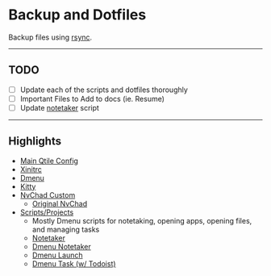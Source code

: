 # Backup and Dotfiles
Backup files using [rsync](https://wiki.archlinux.org/title/rsync).

----
## TODO 
- [ ] Update each of the scripts and dotfiles thoroughly
- [ ] Important Files to Add to docs (ie. Resume)
- [ ] Update [notetaker](./scripts_projects/notetaker) script  

----

## Highlights
- [Main Qtile Config](./dotfiles/qtile/productive_config.py)   
- [Xinitrc](./dotfiles/.xinitrc)
- [Dmenu](./dotfiles/dmenu)
- [Kitty](./dotfiles/kitty)
- [NvChad Custom](./dotfiles/nvim/custom/)
    - [Original NvChad](https://github.com/NvChad/NvChad)
- [Scripts/Projects](./scripts_projects/)
    - Mostly Dmenu scripts for notetaking, opening apps, opening files, and managing tasks
    - [Notetaker](./scripts_projects/notetaker)
    - [Dmenu Notetaker](./scripts_projects/dmenu_notetaker)
    - [Dmenu Launch](./scripts_projects/notetaker)
    - [Dmenu Task (w/ Todoist)](./scripts_projects/notetaker)





